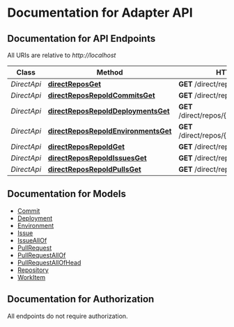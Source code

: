 # Documentation for Adapter API

<a name="documentation-for-api-endpoints"></a>
## Documentation for API Endpoints

All URIs are relative to *http://localhost*

Class | Method | HTTP request | Description
------------ | ------------- | ------------- | -------------
*DirectApi* | [**directReposGet**](Apis/DirectApi.md#directreposget) | **GET** /direct/repos/ | 
*DirectApi* | [**directReposRepoIdCommitsGet**](Apis/DirectApi.md#directreposrepoidcommitsget) | **GET** /direct/repos/{repo_id}/commits | 
*DirectApi* | [**directReposRepoIdDeploymentsGet**](Apis/DirectApi.md#directreposrepoiddeploymentsget) | **GET** /direct/repos/{repo_id}/deployments | 
*DirectApi* | [**directReposRepoIdEnvironmentsGet**](Apis/DirectApi.md#directreposrepoidenvironmentsget) | **GET** /direct/repos/{repo_id}/environments | 
*DirectApi* | [**directReposRepoIdGet**](Apis/DirectApi.md#directreposrepoidget) | **GET** /direct/repos/{repo_id} | 
*DirectApi* | [**directReposRepoIdIssuesGet**](Apis/DirectApi.md#directreposrepoidissuesget) | **GET** /direct/repos/{repo_id}/issues | 
*DirectApi* | [**directReposRepoIdPullsGet**](Apis/DirectApi.md#directreposrepoidpullsget) | **GET** /direct/repos/{repo_id}/pulls | 


<a name="documentation-for-models"></a>
## Documentation for Models

 - [Commit](./\Models/Commit.md)
 - [Deployment](./\Models/Deployment.md)
 - [Environment](./\Models/Environment.md)
 - [Issue](./\Models/Issue.md)
 - [IssueAllOf](./\Models/IssueAllOf.md)
 - [PullRequest](./\Models/PullRequest.md)
 - [PullRequestAllOf](./\Models/PullRequestAllOf.md)
 - [PullRequestAllOfHead](./\Models/PullRequestAllOfHead.md)
 - [Repository](./\Models/Repository.md)
 - [WorkItem](./\Models/WorkItem.md)


<a name="documentation-for-authorization"></a>
## Documentation for Authorization

All endpoints do not require authorization.
